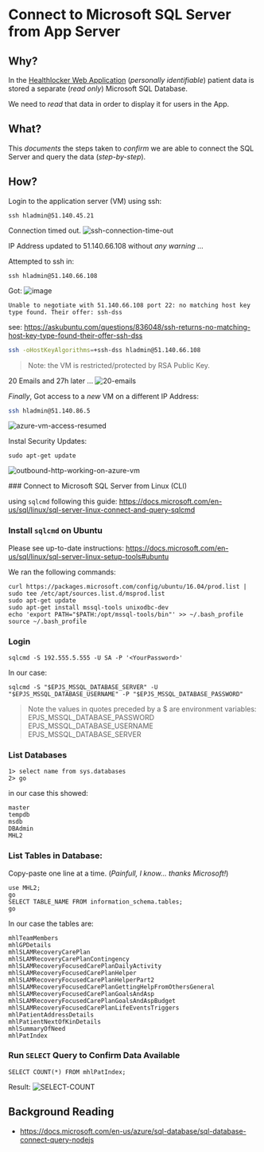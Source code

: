 # Connect to Microsoft SQL Server from App Server

## Why?

In the
[Healthlocker Web Application](https://github.com/healthlocker/healthlocker)
(_personally identifiable_) patient data is stored a separate (_read only_)
Microsoft SQL Database.

We need to _read_ that data in order to display it for users in the App.

## What?

This _documents_ the steps taken to _confirm_ we are
able to connect the SQL Server and query the data (_step-by-step_).

## How?

Login to the application server (VM) using ssh:

```
ssh hladmin@51.140.45.21
```

Connection timed out.
![ssh-connection-time-out](https://user-images.githubusercontent.com/194400/27030732-4c29b69a-4f65-11e7-8d59-ecde253bbdc4.png)

IP Address updated to 51.140.66.108 without _any warning_ ...

Attempted to ssh in:
```
ssh hladmin@51.140.66.108
```
Got:
![image](https://user-images.githubusercontent.com/194400/27037104-d89f4d24-4f7e-11e7-89a1-eb68b9022082.png)
```
Unable to negotiate with 51.140.66.108 port 22: no matching host key type found. Their offer: ssh-dss
```
see: https://askubuntu.com/questions/836048/ssh-returns-no-matching-host-key-type-found-their-offer-ssh-dss

```sh
ssh -oHostKeyAlgorithms=+ssh-dss hladmin@51.140.66.108
```
> Note: the VM is restricted/protected by RSA Public Key.

20 Emails and 27h later ...
![20-emails](https://user-images.githubusercontent.com/194400/27083120-5cb9707e-503f-11e7-85b8-eff7761f5cc3.png)

_Finally_, Got access to a _new_ VM on a different IP Address:
```sh
ssh hladmin@51.140.86.5
```

![azure-vm-access-resumed](https://user-images.githubusercontent.com/194400/27083153-77f4e56c-503f-11e7-9034-87ac1079b7dc.png)

Instal Security Updates:

```
sudo apt-get update
```
![outbound-http-working-on-azure-vm](https://user-images.githubusercontent.com/194400/27087776-d47b3a44-504d-11e7-94de-b625a2b86312.png)

### Connect to Microsoft SQL Server from Linux (CLI)

using `sqlcmd` following this guide:
https://docs.microsoft.com/en-us/sql/linux/sql-server-linux-connect-and-query-sqlcmd

### Install `sqlcmd` on Ubuntu

Please see up-to-date instructions:
https://docs.microsoft.com/en-us/sql/linux/sql-server-linux-setup-tools#ubuntu

We ran the following commands:
```
curl https://packages.microsoft.com/config/ubuntu/16.04/prod.list | sudo tee /etc/apt/sources.list.d/msprod.list
sudo apt-get update
sudo apt-get install mssql-tools unixodbc-dev
echo 'export PATH="$PATH:/opt/mssql-tools/bin"' >> ~/.bash_profile
source ~/.bash_profile
```

### Login

```
sqlcmd -S 192.555.5.555 -U SA -P '<YourPassword>'
```

In our case:

```
sqlcmd -S "$EPJS_MSSQL_DATABASE_SERVER" -U "$EPJS_MSSQL_DATABASE_USERNAME" -P "$EPJS_MSSQL_DATABASE_PASSWORD"
```
> Note the values in quotes preceded by a $ are environment variables:
EPJS_MSSQL_DATABASE_PASSWORD
EPJS_MSSQL_DATABASE_USERNAME
EPJS_MSSQL_DATABASE_SERVER

### List Databases

```
1> select name from sys.databases
2> go
```

in our case this showed:
```
master
tempdb
msdb
DBAdmin
MHL2
```
### List Tables in Database:

Copy-paste one line at a time. (_Painfull, I know... thanks Microsoft!_)
```
use MHL2;
go
SELECT TABLE_NAME FROM information_schema.tables;
go
```
In our case the tables are:
```
mhlTeamMembers
mhlGPDetails
mhlSLAMRecoveryCarePlan
mhlSLAMRecoveryCarePlanContingency
mhlSLAMRecoveryFocusedCarePlanDailyActivity
mhlSLAMRecoveryFocusedCarePlanHelper
mhlSLAMRecoveryFocusedCarePlanHelperPart2
mhlSLAMRecoveryFocusedCarePlanGettingHelpFromOthersGeneral
mhlSLAMRecoveryFocusedCarePlanGoalsAndAsp
mhlSLAMRecoveryFocusedCarePlanGoalsAndAspBudget
mhlSLAMRecoveryFocusedCarePlanLifeEventsTriggers
mhlPatientAddressDetails
mhlPatientNextOfKinDetails
mhlSummaryOfNeed
mhlPatIndex
```

### Run `SELECT` Query to Confirm Data Available

```
SELECT COUNT(*) FROM mhlPatIndex;
```

Result:
![SELECT-COUNT](https://user-images.githubusercontent.com/194400/27328390-eb9ab96e-55a9-11e7-95b0-c0628ef7af92.png)


## Background Reading

+ https://docs.microsoft.com/en-us/azure/sql-database/sql-database-connect-query-nodejs
